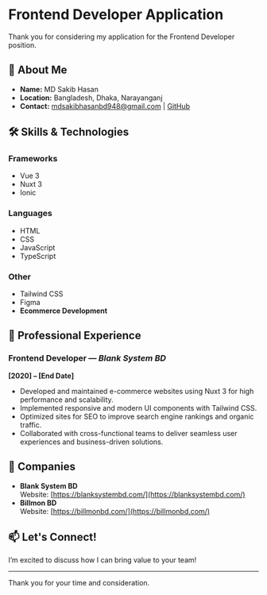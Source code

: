 # Frontend Developer Application

Thank you for considering my application for the Frontend Developer position.

## 👤 About Me

- **Name:** MD Sakib Hasan  
- **Location:** Bangladesh, Dhaka, Narayanganj  
- **Contact:** mdsakibhasanbd948@gmail.com | [GitHub](https://github.com/mdsakibhasanbd)  

## 🛠️ Skills & Technologies

### Frameworks
- Vue 3
- Nuxt 3
- Ionic

### Languages
- HTML
- CSS
- JavaScript
- TypeScript

### Other
- Tailwind CSS
- Figma
- **Ecommerce Development**

## 💼 Professional Experience

### **Frontend Developer** — *Blank System BD*  
**[2020] – [End Date]**  
- Developed and maintained e-commerce websites using Nuxt 3 for high performance and scalability.  
- Implemented responsive and modern UI components with Tailwind CSS.  
- Optimized sites for SEO to improve search engine rankings and organic traffic.  
- Collaborated with cross-functional teams to deliver seamless user experiences and business-driven solutions.

## 🏢 Companies

- **Blank System BD**  
  Website: [https://blanksystembd.com/](https://blanksystembd.com/)
- **Billmon BD**  
  Website: [https://billmonbd.com/](https://billmonbd.com/)

## 📫 Let's Connect!

I’m excited to discuss how I can bring value to your team!

---

Thank you for your time and consideration.
